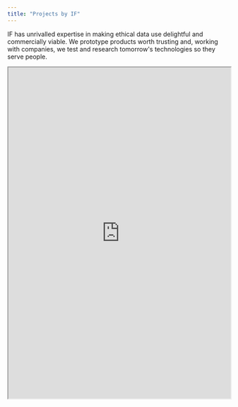 ```yaml
---
title: "Projects by IF"
---
```


IF has unrivalled expertise in making ethical data use delightful and commercially viable. We prototype products worth trusting and, working with companies, we test and research tomorrow's technologies so they serve people.

<iframe height="750" width="100%" src="https://ewelton.github.io/ktest/wiki.html#Projects%20by%20IF"></iframe>
